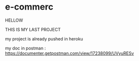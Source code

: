 # e-commerc

HELLOW

THIS IS MY LAST PROJECT 

my project is already pushed in heroku

my doc in postman : https://documenter.getpostman.com/view/17238099/UVyuRESv

